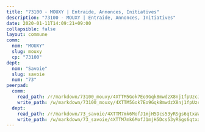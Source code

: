 ```yaml
---
title: "73100 - MOUXY | Entraide, Annonces, Initiatives"
description: "73100 - MOUXY | Entraide, Annonces, Initiatives"
date: 2020-01-11T14:09:21+09:00
collapsible: false
layout: commune
comm:
  nom: "MOUXY"
  slug: mouxy
  cp: "73100"
dept:
  nom: "Savoie"
  slug: savoie
  num: "73"
peerpad:
  comm:
    read_path: /r/markdown/73100_mouxy/4XTTM5Gok7Eo9Gqk8mwdzX8nj1fpUzcJgLm5qdkuPUfu3kyRZ
    write_path: /w/markdown/73100_mouxy/4XTTM5Gok7Eo9Gqk8mwdzX8nj1fpUzcJgLm5qdkuPUfu3kyRZ-K3TgTwduTpKkgdchXhSc2wbxBUEcgyFfcwdif9HZ4h47E8odZ4VwVSkkgzto6tL1ZqVzbpaUnBrGZuaKEcXd2rZLLWftX2jmhghGLdj5NWJa8fAfBP4XZwarBgzCx3cnGHUZCRnX
  dept:
    read_path: /r/markdown/73_savoie/4XTTM7mk6MofJ1mjH5Dcs53yRSgs6qtxaWYjKD54ttqHGEMur
    write_path: /w/markdown/73_savoie/4XTTM7mk6MofJ1mjH5Dcs53yRSgs6qtxaWYjKD54ttqHGEMur-K3TgTorsK1WLw8S2EgnkoX8tJEgZgam6ANhvqrVqNfiz9fX8kbMKu5AF1rqzXyxMRZgoVPrb5EERe3PeBhqF1SBfP5G1PJnvsDUF2LQSxevobpkDM4djQDebTYoo6Yx53thenJpY
---
```


